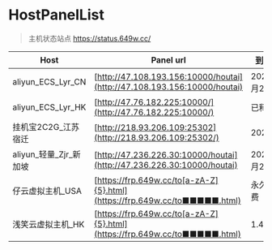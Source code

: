 # HostPanelList

> 主机状态站点 https://status.649w.cc/

|Host|Panel url|到期时间|
|-|-|-|
|aliyun_ECS_Lyr_CN|[http://47.108.193.156:10000/houtai](http://47.108.193.156:10000/houtai)|2025年1月22日 |
|aliyun_ECS_Lyr_HK|[http://47.76.182.225:10000/](http://47.76.182.225:10000/)|已释放|
|挂机宝2C2G_江苏宿迁|[http://218.93.206.109:25302](http://218.93.206.109:25302/)|2024.8.20|
|aliyun_轻量_Zjr_新加坡|[http://47.236.226.30:10000/houtai](http://47.236.226.30:10000/houtai)|2024年12月22日|
|仔云虚拟主机_USA|[https://frp.649w.cc/to[a-zA-Z]{5}.html](https://frp.649w.cc/to■■■■■.html)|永久自动续费|
|浅笑云虚拟主机_HK|[https://frp.649w.cc/to[a-zA-Z]{5}.html](https://frp.649w.cc/to■■■■■.html)|1.49￥/月|自动续费|

